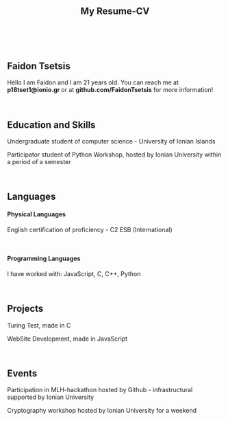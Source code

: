 ---
---

<html lang="en"><head>
  <meta charset="utf-8">
  <meta http-equiv="X-UA-Compatible" content="IE=edge">
  <meta name="viewport" content="width=device-width, initial-scale=1"><!-- Begin Jekyll SEO tag v2.7.1 -->


<main class="page-content" aria-label="Content">
      <div class="wrapper">
        <article class="post">

  <header class="post-header">
    <h1 class="post-title">My Resume-CV</h1>
  </header>

  <div class="post-content">
    

  </div>
<br>
    <h1>Faidon Tsetsis</h1>
    <p>Hello I am Faidon and I am 21 years old. You can reach me at <b>p18tset1@ionio.gr </b> or at <b> github.com/FaidonTsetsis</b> for more information!</p>
    <br>
    <h2> Education and Skills </h2>
      <p> Undergraduate student of computer science - University of Ionian Islands</p>
      <p> Participator student of Python Workshop, hosted by Ionian University within a period of a semester</p>
    <br>
    <h2> Languages </h2>
      <h4> Physical Languages </h4>
        <p> English certification of proficiency - C2 ESB (International) </p>
     <br>
        <h4> Programming Languages </h4>
        <p> I have worked with: JavaScript, C, C++, Python </p>
     <br>
        <h2> Projects </h2>
        <p> Turing Test, made in C </p>
        <p> WebSite Development, made in JavaScript</p>
     <br>
    <h2> Events </h2>
    <p> Participation in MLH-hackathon hosted by Github - infrastructural supported by Ionian University</p>
    <p> Cryptography workshop hosted by Ionian University for a weekend</p>
</article>
  </div>
  

      
<!--</body>
</html>-->

